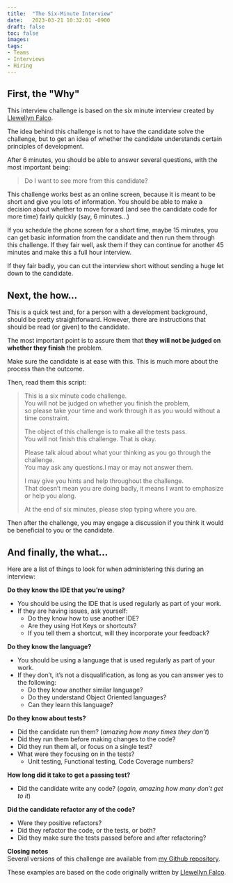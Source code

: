 ```yaml
---
title:  "The Six-Minute Interview"
date:   2023-03-21 10:32:01 -0900
draft: false
toc: false
images:
tags:
- Teams
- Interviews
- Hiring
---
```


## First, the "Why"

This interview challenge is based on the six minute interview created by [Llewellyn Falco][Llewellyn-Falco-GitHub].

The idea behind this challenge is not to have the candidate solve the challenge, but to get an idea of whether the candidate understands certain principles of development.

After 6 minutes, you should be able to answer several questions, with the most important being:

>Do I want to see more from this candidate?

This challenge works best as an online screen, because it is meant to be short and give you lots of information. You should be able to make a decision about whether to move forward (and see the candidate code for more time) fairly quickly (say, 6 minutes…)

If you schedule the phone screen for a short time, maybe 15 minutes, you can get basic information from the candidate and then run them through this challenge. If they fair well, ask them if they can continue for another 45 minutes and make this a full hour interview.

If they fair badly, you can cut the interview short without sending a huge let down to the candidate.


## Next, the how…

This is a quick test and, for a person with a development background, should be pretty straightforward. However, there are instructions that should be read (or given) to the candidate.

The most important point is to assure them that **they will not be judged on whether they finish** the problem.

Make sure the candidate is at ease with this. This is much more about the process than the outcome.

Then, read them this script:

>   This is a six minute code challenge.  
>   You will not be judged on whether you finish the problem,  
>   so please take your time and work through it as you would without a time constraint.
>
>   The object of this challenge is to make all the tests pass.   
>   You will not finish this challenge. That is okay.
>
>   Please talk aloud about what your thinking as you go through the challenge.   
>   You may ask any questions.I may or may not answer them.
>
>   I may give you hints and help throughout the challenge.   
>   That doesn’t mean you are doing badly, it means I want to emphasize or help you along.
>
>   At the end of six minutes, please stop typing where you are.

Then after the challenge, you may engage a discussion if you think it would be beneficial to you or the candidate.


## And finally, the what…

Here are a list of things to look for when administering this during an interview:

**Do they know the IDE that you’re using?**

- You should be using the IDE that is used regularly as part of your
  work.
- If they are having issues, ask yourself:
    -    Do they know how to use another IDE?
    - Are they using Hot Keys or shortcuts?
    - If you tell them a shortcut, will they incorporate your feedback?

**Do they know the language?**

- You should be using a language that is used regularly as part of your work.
- If they don’t, it’s not a disqualification, as long as you can answer yes to the following:
    - Do they know another similar language?
    - Do they understand Object Oriented languages?
    - Can they learn this language?

**Do they know about tests?**
- Did the candidate run them? (*amazing how many times they don’t*)
- Did they run them before making changes to the code?
- Did they run them all, or focus on a single test?
- What were they focusing on in the tests?
    - Unit testing, Functional testing, Code Coverage numbers?

**How long did it take to get a passing test?**
- Did the candidate write any code? (*again, amazing how many don’t get to it*)

**Did the candidate refactor any of the code?**
- Were they positive refactors?
- Did they refactor the code, or the tests, or both?
- Did they make sure the tests passed before and after refactoring?

**Closing notes**  
Several versions of this challenge are available from [my Github repository][My-GitHub].

These examples are based on the code originally written by [Llewellyn Falco][Llewellyn-Falco-GitHub].

[Llewellyn-Falco-GitHub]:https://github.com/isidore
[My-GitHub]:https://github.com/MyTurnyet
